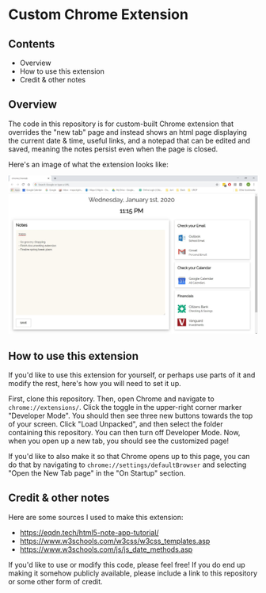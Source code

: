# Custom Chrome Extension


## Contents
* Overview
* How to use this extension
* Credit & other notes


## Overview
The code in this repository is for custom-built Chrome extension that overrides the "new tab" page and instead shows an html page displaying the current date & time, useful links, and a notepad that can be edited and saved, meaning the notes persist even when the page is closed.

Here's an image of what the extension looks like:

![Extension Image](extension.JPG)


## How to use this extension
If you'd like to use this extension for yourself, or perhaps use parts of it and modify the rest, here's how you will need to set it up.

First, clone this repository. Then, open Chrome and navigate to `chrome://extensions/`. Click the toggle in the upper-right corner marker "Developer Mode". You should then see three new buttons towards the top of your screen. Click "Load Unpacked", and then select the folder containing this repository. You can then turn off Developer Mode. Now, when you open up a new tab, you should see the customized page!

If you'd like to also make it so that Chrome opens up to this page, you can do that by navigating to `chrome://settings/defaultBrowser` and selecting "Open the New Tab page" in the "On Startup" section.


## Credit & other notes
Here are some sources I used to make this extension:
* https://eqdn.tech/html5-note-app-tutorial/
* https://www.w3schools.com/w3css/w3css_templates.asp
* https://www.w3schools.com/js/js_date_methods.asp

If you'd like to use or modify this code, please feel free! If you do end up making it somehow publicly available, please include a link to this repository or some other form of credit.

